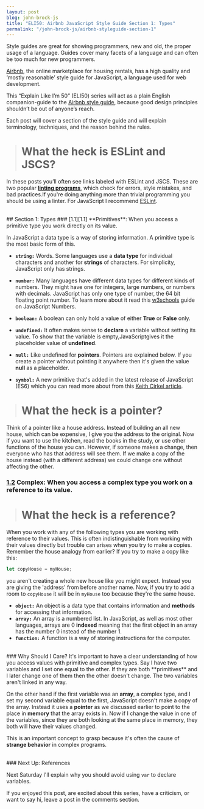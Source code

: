 ```yaml
---
layout: post
blog: john-brock-js
title: "ELI50: Airbnb JavaScript Style Guide Section 1: Types"
permalink: "/john-brock-js/airbnb-styleguide-section-1"
---
```

Style guides are great for showing programmers, new and old, the proper usage of a language. Guides cover many facets of a language and can often be too much for new programmers.  

[Airbnb][airbnb], the online marketplace for housing rentals, has a high quality and ‘mostly reasonable’ style guide for JavaScript, a language used for web development. 

This “Explain Like I’m 50” (ELI50) series will act as a plain English companion-guide to the [Airbnb style guide][style guide], because good design principles shouldn’t be out of anyone’s reach. 

Each post will cover a section of the style guide and will explain terminology, techniques, and the reason behind the rules.


> # What the heck is ESLint and JSCS?
In these posts you’ll often see links labeled with ESLint and JSCS. These are two popular **[linting programs][linters]**, which check for errors, style mistakes, and bad practices.If you're doing anything more than trivial programming you should be using a linter. For JavaScript I recommend [ESLint][eslint].

<br>
## Section 1: Types
### [1.1][1.1] **Primitives**: When you access a primitive type you work directly on its value.

In JavaScript a data type is a way of storing information. A primitive type is the most basic form of this.

* **`string:`** Words. Some languages use a **data type** for individual characters and another for **strings** of characters. For simplicity, JavaScript only has strings.

* **`number:`** Many  languages have different data types for different kinds of numbers. They might have one for integers, large numbers, or numbers with decimals. JavaScript has only one type of number, the 64 bit floating point number. To learn more about it read this [w3schools][js numbers] guide on JavaScript Numbers.

* **`boolean:`** A boolean can only hold a value of either **True** or **False** only.

* **`undefined:`** It often makes sense to **declare** a variable without setting its value. To show that the variable is empty,JavaScriptgives it the placeholder value of **undefined**.

* **`null:`** Like undefined for **pointers**. Pointers are explained below. If you create a pointer without pointing it anywhere then it's given the value **null** as a placeholder.

* **`symbol:`** A new primitive that's added in the latest release of JavaScript (ES6) which you can read more about from this [Keith Cirkel article][symbols].

> # What the heck is a pointer?
Think of a pointer like a house address. Instead of building an all new house, which can be expensive, I give you the address to the original. Now if you want to use the kitchen, read the books in the study, or use other functions of the house you can. However, if someone makes a change, then everyone who has that address will see them. If we make a copy of the house instead (with a different address) we could change one without affecting the other.


### [1.2][1.2] **Complex**: When you access a complex type you work on a reference to its value.
># What the heck is a reference?
When you work with any of the following types you are working with reference to their values. This is often indistinguishable from working with their values directly but trouble can arises when you try to make a copies. Remember the house analogy from earlier? If you try to make a copy like this:
```javascript
let copyHouse = myHouse;
```
you aren't creating a whole new house like you might expect. Instead you are giving the 'address' from before another name. Now, if you try to add a room to `copyHouse` it will be in `myHouse` too because they're the same house.


* **`object:`** An object is a data type that contains information and **methods** for accessing that information. 
* **`array:`** An array is a numbered list. In JavaScript, as well as most other languages, arrays are 0 **indexed** meaning that the first object in an array has the number 0 instead of the number 1. 
* **`function:`** A function is a way of storing instructions for the computer.

<br>
### Why Should I Care?
It's important to have a clear understanding of how you access values with primitive and complex types. Say I have two variables and I set one equal to the other. If they are both **primitives** and I later change one of them then the other doesn't change. The two variables aren't linked in any way.

On the other hand if the first variable was an **array**, a complex type, and I set my second variable equal to the first, JavaScript doesn't make a copy of the array. Instead it uses a **pointer** as we discussed earlier to point to the place in **memory** that the array exists in. Now if I change the value in one of the variables, since they are both looking at the same place in memory, they both will have their values changed.

This is an important concept to grasp because it's often the cause of **strange behavior** in complex programs.

<br>
### Next Up: References

Next Saturday I'll explain why you should avoid using `var` to declare variables.

If you enjoyed this post, are excited about this series, have a criticism, or want to say hi, leave a post in the comments section.



[style guide]: https://github.com/airbnb/javascript#types--primitives
[airbnb]: https://www.airbnb.com/
[eslint]: http://eslint.org/
[linters]: http://johnbrock.io/john-brock-js/what-is-a-linter

[1.1]: https://github.com/airbnb/javascript#types--primitives
[1.2]: https://github.com/airbnb/javascript#types--complex

[js numbers]: https://www.w3schools.com/js/js_numbers.asp
[symbols]: https://www.keithcirkel.co.uk/metaprogramming-in-es6-symbols/